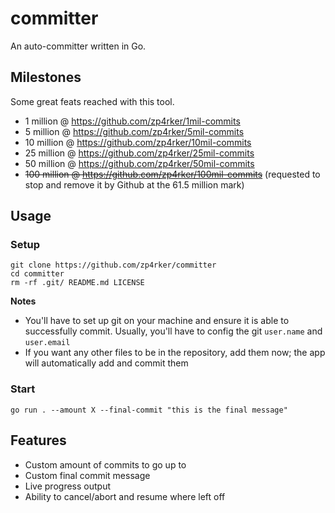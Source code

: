 # committer
An auto-committer written in Go.

## Milestones
Some great feats reached with this tool.
- 1 million @ https://github.com/zp4rker/1mil-commits
- 5 million @ https://github.com/zp4rker/5mil-commits
- 10 million @ https://github.com/zp4rker/10mil-commits
- 25 million @ https://github.com/zp4rker/25mil-commits
- 50 million @ https://github.com/zp4rker/50mil-commits
- ~~100 million @ https://github.com/zp4rker/100mil-commits~~ (requested to stop and remove it by Github at the 61.5 million mark)

## Usage
### Setup
```
git clone https://github.com/zp4rker/committer
cd committer
rm -rf .git/ README.md LICENSE
```
**Notes** 
- You'll have to set up git on your machine and ensure it is able to successfully commit. Usually, you'll have to config the git `user.name` and `user.email`
- If you want any other files to be in the repository, add them now; the app will automatically add and commit them

### Start
```
go run . --amount X --final-commit "this is the final message"
```

## Features
- Custom amount of commits to go up to
- Custom final commit message
- Live progress output
- Ability to cancel/abort and resume where left off
